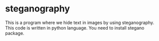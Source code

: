 # steganography
This is a program where we hide text in images by using steganography.
This code is written in python language.
You need to install stegano package.
